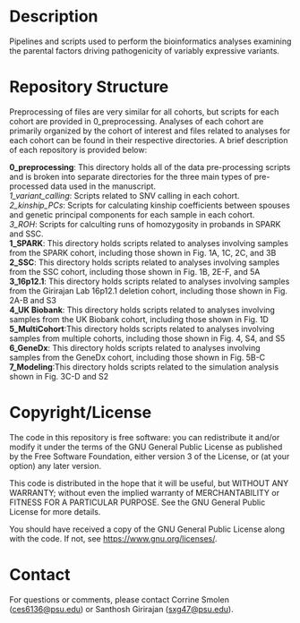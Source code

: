# Description
Pipelines and scripts used to perform the bioinformatics analyses examining the parental factors driving pathogenicity of variably expressive variants.

# Repository Structure
Preprocessing of files are very similar for all cohorts, but scripts for each cohort are provided in 0_preprocessing.
Analyses of each cohort are primarily organized by the cohort of interest and files related to analyses for each cohort can be found in their respective directories.
A brief description of each repository is provided below:

**0_preprocessing**: This directory holds all of the data pre-processing scripts and is broken into separate directories for the three main types of pre-processed data used in the manuscript.  
  *1_variant_calling*: Scripts related to SNV calling in each cohort.  
  *2_kinship_PCs*: Scripts for calculating kinship coefficients between spouses and genetic principal components for each sample in each cohort.  
  *3_ROH*: Scripts for calculting runs of homozygosity in probands in SPARK and SSC.  
**1_SPARK**: This directory holds scripts related to analyses involving samples from the SPARK cohort, including those shown in Fig. 1A, 1C, 2C, and 3B  
**2_SSC**: This directory holds scripts related to analyses involving samples from the SSC cohort, including those shown in Fig. 1B, 2E-F, and 5A  
**3_16p12.1**: This directory holds scripts related to analyses involving samples from the Girirajan Lab 16p12.1 deletion cohort, including those shown in Fig. 2A-B and S3  
**4_UK Biobank**: This directory holds scripts related to analyses involving samples from the UK Biobank cohort, including those shown in Fig. 1D  
**5_MultiCohort**:This directory holds scripts related to analyses involving samples from multiple cohorts, including those shown in Fig. 4, S4, and S5  
**6_GeneDx**: This directory holds scripts related to analyses involving samples from the GeneDx cohort, including those shown in Fig. 5B-C  
**7_Modeling**:This directory holds scripts related to the simulation analysis shown in Fig. 3C-D and S2  

# Copyright/License
The code in this repository is free software: you can redistribute it and/or modify
it under the terms of the GNU General Public License as published by
the Free Software Foundation, either version 3 of the License, or
(at your option) any later version.

This code is distributed in the hope that it will be useful,
but WITHOUT ANY WARRANTY; without even the implied warranty of
MERCHANTABILITY or FITNESS FOR A PARTICULAR PURPOSE.  See the
GNU General Public License for more details.

You should have received a copy of the GNU General Public License
along with the code.  If not, see <https://www.gnu.org/licenses/>.

# Contact
For questions or comments, please contact Corrine Smolen (ces6136@psu.edu) or Santhosh Girirajan (sxg47@psu.edu).
